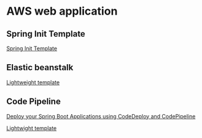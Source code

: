 # AWS web application

## Spring Init Template

[Spring Init Template](https://start.spring.io/#!type=maven-project&language=java&platformVersion=3.1.3&packaging=jar&jvmVersion=17&groupId=se.distansakademin&artifactId=aws-webapp&name=aws-webapp&description=AWS%20web%20application&packageName=se.distansakademin.aws-webapp&dependencies=devtools,docker-compose,web,session,thymeleaf,security,data-mongodb)

## Elastic beanstalk

[Lightweight template](https://start.spring.io/#!type=maven-project&language=java&platformVersion=3.1.3&packaging=war&jvmVersion=17&groupId=se.distansakademin&artifactId=ebdemo&name=ebdemo&description=Demo%20project%20for%20Spring%20Boot%20Elastic%20Beanstalk&packageName=se.distansakademin.ebdemo&dependencies=devtools,web,thymeleaf)

## Code Pipeline

[Deploy your Spring Boot Applications using CodeDeploy and CodePipeline](https://enlear.academy/deploy-your-spring-boot-application-using-codedeploy-and-codepipeline-4d853b1e486e)

[Lightwight template](https://start.spring.io/#!type=maven-project&language=java&platformVersion=3.1.3&packaging=jar&jvmVersion=17&groupId=se.distansakademin&artifactId=code-pipeline-demo&name=code-pipeline-demo&description=Demo%20project%20for%20Spring%20Boot%20Elastic%20Beanstalk&packageName=se.distansakademin.code-pipeline-demo&dependencies=devtools,web,thymeleaf)